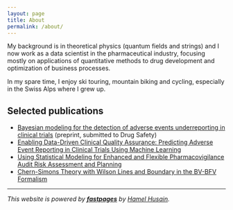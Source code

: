 ```yaml
---
layout: page
title: About
permalink: /about/
---
```


My background is in theoretical physics (quantum fields and strings) and I now work as a data scientist in the pharmaceutical industry, focusing mostly on applications of quantitative methods to drug development and optimization of business processes.

In my spare time, I enjoy ski touring, mountain biking and cycling, especially in the Swiss Alps where I grew up.

## Selected publications
- [Bayesian modeling for the detection of adverse events underreporting in clinical trials](https://www.medrxiv.org/content/10.1101/2020.12.18.20245068v1) (preprint, submitted to Drug Safety)
- [Enabling Data-Driven Clinical Quality Assurance: Predicting Adverse Event Reporting in Clinical Trials Using Machine Learning](https://link.springer.com/article/10.1007/s40264-019-00831-4)
- [Using Statistical Modeling for Enhanced and Flexible Pharmacovigilance Audit Risk Assessment and Planning](https://link.springer.com/article/10.1007/s43441-020-00205-4)
- [Chern-Simons Theory with Wilson Lines and Boundary in the BV-BFV Formalism](https://www.sciencedirect.com/science/article/pii/S0393044013000132)

---
*This website is powered by **[fastpages](https://github.com/fastai/fastpages)** by [Hamel Husain](https://github.com/hamelsmu).*
